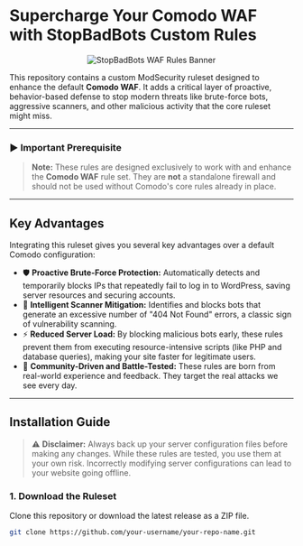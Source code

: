 # Supercharge Your Comodo WAF with StopBadBots Custom Rules

<p align="center">
  <img src="[LINK_TO_A_LOGO_OR_BANNER_IMAGE_IF_YOU_HAVE_ONE]" alt="StopBadBots WAF Rules Banner">
</p>

This repository contains a custom ModSecurity ruleset designed to enhance the default **Comodo WAF**. It adds a critical layer of proactive, behavior-based defense to stop modern threats like brute-force bots, aggressive scanners, and other malicious activity that the core ruleset might miss.

---

### ► Important Prerequisite

> **Note:** These rules are designed exclusively to work with and enhance the **Comodo WAF** rule set. They are **not** a standalone firewall and should not be used without Comodo's core rules already in place.

---

## Key Advantages

Integrating this ruleset gives you several key advantages over a default Comodo configuration:

-   🛡️ **Proactive Brute-Force Protection:** Automatically detects and temporarily blocks IPs that repeatedly fail to log in to WordPress, saving server resources and securing accounts.
-   🎯 **Intelligent Scanner Mitigation:** Identifies and blocks bots that generate an excessive number of "404 Not Found" errors, a classic sign of vulnerability scanning.
-   ⚡ **Reduced Server Load:** By blocking malicious bots early, these rules prevent them from executing resource-intensive scripts (like PHP and database queries), making your site faster for legitimate users.
-   🤝 **Community-Driven and Battle-Tested:** These rules are born from real-world experience and feedback. They target the real attacks we see every day.

---

## Installation Guide

> ⚠️ **Disclaimer:** Always back up your server configuration files before making any changes. While these rules are tested, you use them at your own risk. Incorrectly modifying server configurations can lead to your website going offline.

### 1. Download the Ruleset

Clone this repository or download the latest release as a ZIP file.

```bash
git clone https://github.com/your-username/your-repo-name.git
